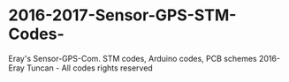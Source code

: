 # 2016-2017-Sensor-GPS-STM-Codes-
Eray's Sensor-GPS-Com. STM codes, Arduino codes,  PCB schemes 
2016- Eray Tuncan - All codes rights reserved 
